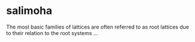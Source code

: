 # salimoha
The most basic families of lattices are often referred to as root lattices due to their relation to the root systems …
